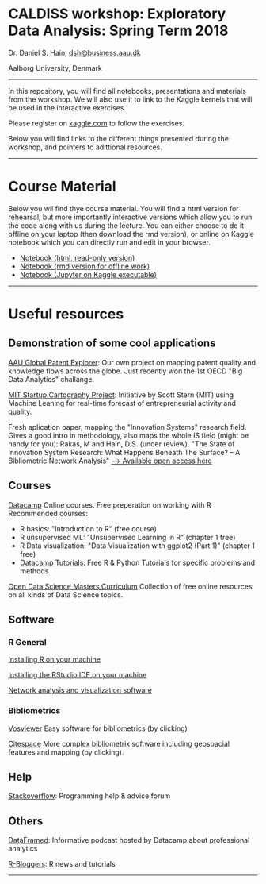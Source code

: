 # CALDISS workshop: Exploratory Data Analysis: Spring Term 2018

Dr. Daniel S. Hain, dsh@business.aau.dk

Aalborg University, Denmark

---

In this repository, you will find all notebooks, presentations and materials from the workshop. We will also use it to link to the Kaggle kernels that will be used in the interactive exercises.

Please register on [kaggle.com](https://www.kaggle.com) to follow the exercises.

Below you will find links to the different things presented during the workshop, and pointers to adittional resources.

---

# Course Material

Below you wil find thye course material. You will find a html version for rehearsal, but more importantly interactive versions which allow you to run the code along with us during the lecture. You can either choose to do it offline on your laptop (then download the rmd version), or online on Kaggle notebook which you can directly run and edit in your browser.

* [Notebook (html, read-only version)](https://raw.githack.com/daniel-hain/CALDISS_WS_exploratory_analysis/master/notebooks/1_data_munging.html)
* [Notebook (rmd version for offline work)](https://raw.githubusercontent.com/daniel-hain/CALDISS_WS_exploratory_analysis/master/notebooks/1_data_munging.Rmd)
* [Notebook (Jupyter on Kaggle executable)](https://www.kaggle.com/danielhain/caldiss-spring-2019-data-munging)

---

# Useful resources

## Demonstration of some cool applications

[AAU Global Patent Explorer](http://gpxp.org/): Our own project on mapping patent quality and knowledge flows across the globe. Just recently won the 1st OECD "Big Data Analytics" challange.

[MIT Startup Cartography Project](https://www.startupmaps.us/home): Initiative by Scott Stern (MIT) using Machine Leaning for real-time forecast of entrepreneurial activity and quality.

Fresh aplication paper, mapping the "Innovation Systems" research field. Gives a good intro in methodology, also maps the whole IS field (might be handy for you):
Rakas, M and Hain, D.S. (under review). "The State of Innovation System Research: What Happens Beneath The Surface? – A Bibliometric Network Analysis" [--> Available open access here](https://raw.githack.com/daniel-hain/transitions_bibliometrics_2019/master/docs/The_Development_of_Innovation_System_Research_R_R1.pdf)  


## Courses

[Datacamp](https://datacamp.com)
Online courses. Free preperation on working with R
Recommended courses:
- R basics: "Introduction to R" (free course)
- R unsupervised ML: "Unsupervised Learning in R" (chapter 1 free)
- R Data visualization: "Data Visualization with ggplot2 (Part 1)" (chapter 1 free)
- [Datacamp Tutorials](https://www.datacamp.com/community/tutorials): Free R & Python Tutorials for specific problems and methods


[Open Data Science Masters Curriculum](http://datasciencemasters.org/)
Collection of free online resources on all kinds of Data Science topics.

## Software

### R General

[Installing R on your machine](https://www.datacamp.com/community/tutorials/installing-R-windows-mac-ubuntu/)

[Installing the RStudio IDE on your machine](https://www.rstudio.com/products/rstudio/download/#download)

[Network analysis and visualization software](https://gephi.org/)

### Bibliometrics

[Vosviewer](http://www.vosviewer.com/)
Easy software for bibliometrics (by clicking)

[Citespace](http://cluster.cis.drexel.edu/~cchen/citespace/)
More complex bibliometrix software including geospacial features and mapping (by clicking).


## Help

[Stackoverflow](https://stackoverflow.com): Programming help & advice forum

## Others

[DataFramed](https://www.datacamp.com/community/podcast): Informative podcast hosted by Datacamp about professional analytics

[R-Bloggers](https://www.r-bloggers.com/): R news and tutorials

---

